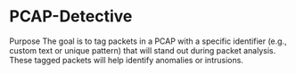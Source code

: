 # PCAP-Detective
Purpose The goal is to tag packets in a PCAP with a specific identifier (e.g., custom text or unique pattern) that will stand out during packet analysis. These tagged packets will help identify anomalies or intrusions.
